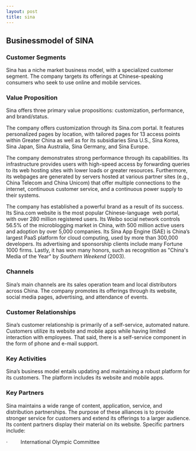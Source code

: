 ```yaml
---
layout: post
title: sina
---
```


Businessmodel of SINA
----------------------

### Customer Segments

Sina has a niche market business model, with a specialized customer segment. The company targets its offerings at Chinese-speaking consumers who seek to use online and mobile services.

### Value Proposition

Sina offers three primary value propositions: customization, performance, and brand/status.

The company offers customization through its Sina.com portal. It features personalized pages by location, with tailored pages for 13 access points within Greater China as well as for its subsidiaries Sina U.S., Sina Korea, Sina Japan, Sina Australia, Sina Germany, and Sina Europe.

The company demonstrates strong performance through its capabilities. Its infrastructure provides users with high-speed access by forwarding queries to its web hosting sites with lower loads or greater resources. Furthermore, its webpages are generated by servers hosted at various partner sites (e.g., China Telecom and China Unicom) that offer multiple connections to the internet, continuous customer service, and a continuous power supply to their systems.

The company has established a powerful brand as a result of its success. Its Sina.com website is the most popular Chinese-language  web portal, with over 280 million registered users. Its Weibo social network controls 56.5% of the microblogging market in China, with 500 million active users and adoption by over 5,000 companies. Its Sina App Engine (SAE) is China’s largest PaaS platform for cloud computing, used by more than 300,000 developers. Its advertising and sponsorship clients include many Fortune 1000 firms. Lastly, it has won many honors, such as recognition as "China's Media of the Year" by *Southern Weekend* (2003).

### Channels

Sina’s main channels are its sales operation team and local distributors across China. The company promotes its offerings through its website, social media pages, advertising, and attendance of events.

### Customer Relationships

Sina’s customer relationship is primarily of a self-service, automated nature. Customers utilize its website and mobile apps while having limited interaction with employees. That said, there is a self-service component in the form of phone and e-mail support.

### Key Activities

Sina’s business model entails updating and maintaining a robust platform for its customers. The platform includes its website and mobile apps.

### Key Partners

Sina maintains a wide range of content, application, service, and distribution partnerships. The purpose of these alliances is to provide stronger service for customers and extend its offerings to a larger audience. Its content partners display their material on its website. Specific partners include:

   ·         International Olympic Committee
